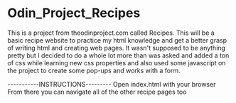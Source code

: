 # Odin_Project_Recipes
 This is a project from theodinproject.com called Recipes.
 This will be a basic recipe website to practice my html knowledge and get a better grasp of writing html and creating web pages.
 It wasn't supposed to be anything pretty but I decided to do a whole lot more than was asked and added a ton of css while learning new css properties and also used some javascript on the project to create some pop-ups and works with a form.

 -----------INSTRUCTIONS---------
 Open index.html with your browser
 From there you can navigate all of the other recipe pages too
